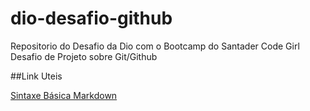 # dio-desafio-github
Repositorio do Desafio da Dio com o Bootcamp do Santader Code Girl
Desafio de Projeto sobre Git/Github

##Link Uteis

[Sintaxe Básica Markdown](https://blog.da2k.com.br/2015/02/08/aprenda-markdown/#:~:text=Markdown%20%C3%A9%20uma%20ferramenta%20de,esse%20post%20%C3%A9%20pra%20voc%C3%AA!)
